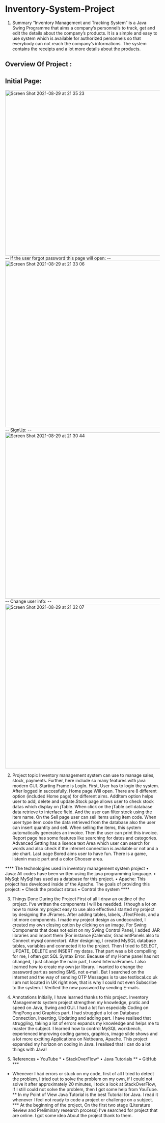 # Inventory-System-Project
 
1. Summary
“Inventory Management and Tracking System” is a Java Swing Programme that aims a company’s personnel’s to track, get and edit the details about the company’s products. It is a simple and easy to use system which is available for authorized personnels so that everybody can not reach the company’s informations. The system contains the receipts and a lot more details about the products.

Overview Of Project : 
--
Initial Page:
--
<img width="538" alt="Screen Shot 2021-08-29 at 21 35 23" src="https://user-images.githubusercontent.com/67334822/131261572-4a39f975-f60c-412b-a19a-5b430faaa156.png">
--
If the user forgot password this page will open:
--
<img width="542" alt="Screen Shot 2021-08-29 at 21 33 06" src="https://user-images.githubusercontent.com/67334822/131261508-abb6a5f4-9bae-404c-81d6-781cd362ee73.png">
--
SignUp:
--
<img width="541" alt="Screen Shot 2021-08-29 at 21 30 44" src="https://user-images.githubusercontent.com/67334822/131261457-9d9cb01a-9a86-444d-bdf0-1602460285aa.png">
--
Change user info:
--
<img width="535" alt="Screen Shot 2021-08-29 at 21 32 07" src="https://user-images.githubusercontent.com/67334822/131261490-51cbf86a-1674-474e-bbce-7117cb16746c.png">





2. Project topic
Inventory management system can use to manage sales, stock, payments. Further, here include so many features with java modern GUI.
Starting Frame is LogIn. First, User has to login the system. After logged in succesfully, Home page Will open. There are 8 different option (included Home page) for different aims.
AddItem option helps user to add, delete and update.Stock page allows user to check stock datas which display on jTable. When click on the jTable cell database data retrieve to interface field. And the user can filter stock using the item name.
On the Sell page user can sell items using item code. When user type item code the data retrieved from the database also the user can insert quantity and sell. When selling the items, this system automatically generates an invoice. Then the user can print this invoice. Report page has some features like searching for dates and categories. Advanced Setting has a lisence text Area which user can search for words and also check if the internet connection is avaliable or not and a pie chart. Last page Bored aims user to have fun. There is a game, listenin music part and a color Chooser area.


**** The technologies used in inventory management system project
• Java: All codes have been written using the java programming language. • MySql: MySql has used as a database for this project.
• Apache: This project has developed inside of the Apache.
The goals of providing this project:
• Check the product status
• Control the system ****


3. Things Done During the Project
First of all I draw an outline of the project. I’ve written the components I will be needded. I though a lot on how to make my project easy to use also effective.I started my project by designing the JFrames. After adding tables, labels, JTextFileds, and a lot more components. I made my project design as undecorated, I created my own closing option by clicking on an image. For Swing Components that does not exist on my Swing Control Panel, I added JAR libraries and import them (For instance jCalendar, GradientPanels also to Connect mysql connector).
After designing, I created MySQL database tables, variables and connected it to the project. Then I tried to SELECT, UPDATE, DELETE and INSERT my datas. That part was a bit compelling for me, I often got SQL Syntax Error. Because of my Home panel has not changed, I just change the main part, I used InternalFrames. I also learned how to create my own jar library.
I wanted to change the password part as sending SMS, not e-mail. But I searched on the internet and the way of sending OTP Messages is to use textlocal.co.uk I am not located in UK right now, that is why I could not even Subscribe to the system. I Verified the new password by sending E-mails.




4. Annotations
Initially, I have learned thanks to this project. Inventory Managements system project strengthen my knowledge, pratic and speed on Java, Swing and GUI. I had a lot fun especially Coding on PingPong and Graphics part. I had struggled a lot on Database Connection, Inserting, Updating and adding part. I have realised that struggling, taking a lot of errors expands my knowledge and helps me to master the subject. I learned how to control MySQL workbench, experienced improving coding games, graphics, image silde shows and a lot more exciting Applications on Netbeans, Apache. This project expanded my horizon on coding in Java. I realised that I can do a lot things with Java!



5. References
• YouTube *
• StackOverFlow* • Java Tutorials ** • GitHub ***
* Whenever I had errors or stuck on my code, first of all I tried to detect the problem, I tried out to solve the problem on my own, if I could not solve it after approximately 20 minutes, I took a look at StackOverFlow, If I still could not solve the problem, then I got some help from YouTube.
** In my Point of View Java Tutorial is the best Tutorial for Java. I read it whenever I feel not ready to code a project or challenge on a subject.
*** At the beginning of the project, On the first two stage (Literature Review and Preliminary research process) I’ve searched for project that are online. I got some idea About the project thank to them.
